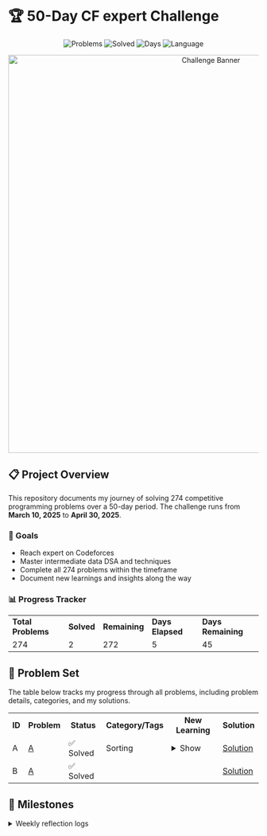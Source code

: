 # 🏆 50-Day CF expert Challenge

<p align="center">
  <img src="https://img.shields.io/badge/Problems-274-blue" alt="Problems"/>
  <img src="https://img.shields.io/badge/Solved-2-brightgreen" alt="Solved"/>
  <img src="https://img.shields.io/badge/In_Progress-50_Days-orange" alt="Days"/>
  <img src="https://img.shields.io/badge/Language-C++-00599C?logo=cplusplus" alt="Language"/>
</p>

<p align="center">
  <img src="assets/banner.png" alt="Challenge Banner" width="800"/>
</p>

## 📋 Project Overview

This repository documents my journey of solving 274 competitive programming problems over a 50-day period. The challenge runs from **March 10, 2025** to **April 30, 2025**.

### 🎯 Goals
- Reach expert on Codeforces
- Master intermediate data DSA and techniques
- Complete all 274 problems within the timeframe
- Document new learnings and insights along the way

### 📊 Progress Tracker

<table>
  <tr>
    <td><strong>Total Problems</strong></td>
    <td><strong>Solved</strong></td>
    <td><strong>Remaining</strong></td>
    <td><strong>Days Elapsed</strong></td>
    <td><strong>Days Remaining</strong></td>
  </tr>
  <tr>
    <td>274</td>
    <td>2</td>
    <td>272</td>
    <td>5</td>
    <td>45</td>
  </tr>
</table>


## 🧩 Problem Set

The table below tracks my progress through all problems, including problem details, categories, and my solutions.

<table>
  <tr>
    <th>ID</th>
    <th>Problem</th>
    <th>Status</th>
    <th>Category/Tags</th>
    <th>New Learning</th>
    <th>Solution</th>
  </tr>
  <tr>
    <td>A</td>
    <td><a href="https://vjudge.net/contest/696883#problem/A">A</a></td>
    <td>✅ Solved</td>
    <td>Sorting</td>
    <td>
      <details>
        <summary>Show</summary>
        Better Practice to convert time in seconds/minutes always and using functions on the go and implement later
      </details>
    </td>
    <td><a href="solutions/A.cpp">Solution</a></td>
  </tr>
  <tr>
    <td>B</td>
    <td><a href="https://codeforces.com/problemset/problem/A">A</a></td>
    <td>✅ Solved</td>
    <td></td>
    <td></td>
    <td><a href="solutions/B.cpp">Solution</a></td>
  </tr>
</table>

## 📝 Milestones

<details>
<summary>Weekly reflection logs</summary>

### Week 1
- Improved understanding of dynamic programming optimization techniques
- Discovered new approach for tree traversal problems
- Learned about advanced binary search applications

### Week 2
- Mastered segment tree implementation
- Improved understanding of graph algorithms
- Learned efficient string manipulation techniques
</details>